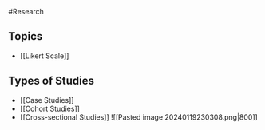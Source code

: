 #Research
## Topics
* [[Likert Scale]]
## Types of Studies
* [[Case Studies]]
* [[Cohort Studies]]
* [[Cross-sectional Studies]]
![[Pasted image 20240119230308.png|800]]